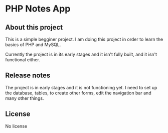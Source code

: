 # PHP Notes App

## About this project

This is a simple begginer project. I am doing this project in order to learn
the basics of PHP and MySQL.

Currently the project is in its early stages and it isn't fully built, and 
it isn't functional either.

## Release notes

The project is in early stages and it is not functioning yet. I need
to set up the database, tables, to create other forms, edit the navigation
bar and many other things.

## License 

No license
